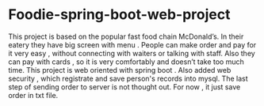 # Foodie-spring-boot-web-project

This project is based on the popular fast food chain McDonald’s. In their eatery they have big screen with menu . People can make order and pay for it very easy , without connecting with waiters or talking with staff. Also they can pay with cards , so it is very comfortably and doesn’t take too much time.
This project is web oriented with spring boot . Also added web security , which registrate and save person's records into mysql. 
The last step of sending order to server is not thought out. For now , it just save order in txt file.


